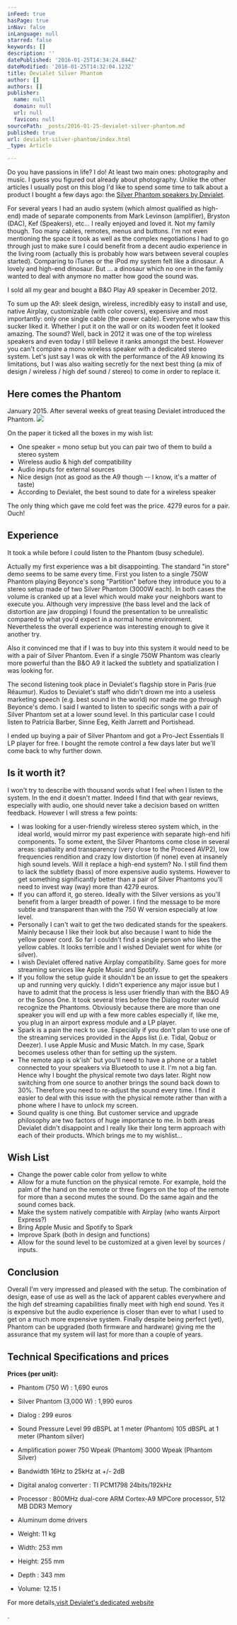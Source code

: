 ```yaml
---
inFeed: true
hasPage: true
inNav: false
inLanguage: null
starred: false
keywords: []
description: ''
datePublished: '2016-01-25T14:34:24.844Z'
dateModified: '2016-01-25T14:32:04.123Z'
title: Devialet Silver Phantom
author: []
authors: []
publisher:
  name: null
  domain: null
  url: null
  favicon: null
sourcePath: _posts/2016-01-25-devialet-silver-phantom.md
published: true
url: devialet-silver-phantom/index.html
_type: Article

---
```

Do you have passions in life? I do! At least two main ones: photography and music. I guess you figured out already about photography. Unlike the other articles I usually post on this blog I'd like to spend some time to talk about a product I bought a few days ago: the [Silver Phantom speakers by Devialet][0].

For several years I had an audio system (which almost qualified as high-end) made of separate components from Mark Levinson (amplifier), Bryston (DAC), Kef (Speakers), etc... I really enjoyed and loved it. Not my family though. Too many cables, remotes, menus and buttons. I'm not even mentioning the space it took as well as the complex negotiations I had to go through just to make sure I could benefit from a decent audio experience in the living room (actually this is probably how wars between several couples started). Comparing to iTunes or the iPod my system felt like a dinosaur. A lovely and high-end dinosaur. But ... a dinosaur which no one in the family wanted to deal with anymore no matter how good the sound was. 

I sold all my gear and bought a B&O Play A9 speaker in December 2012\.

To sum up the A9: sleek design, wireless, incredibly easy to install and use, native Airplay, customizable (with color covers), expensive and most importantly: only one single cable (the power cable). Everyone who saw this sucker liked it. Whether I put it on the wall or on its wooden feet it looked amazing. The sound? Well, back in 2012 it was one of the top wireless speakers and even today I still believe it ranks amongst the best. However you can't compare a mono wireless speaker with a dedicated stereo system. Let's just say I was ok with the performance of the A9 knowing its limitations, but I was also waiting secretly for the next best thing (a mix of design / wireless / high def sound / stereo) to come in order to replace it.

## Here comes the Phantom

January 2015\. After several weeks of great teasing Devialet introduced the Phantom. ![](https://the-grid-user-content.s3-us-west-2.amazonaws.com/95ca1e7f-62fa-4528-aec9-13dc309b3dcb.jpg)

On the paper it ticked all the boxes in my wish list:

* One speaker = mono setup but you can pair two of them to build a stereo system
* Wireless audio & high def compatibility
* Audio inputs for external sources
* Nice design (not as good as the A9 though -- I know, it's a matter of taste)
* According to Devialet, the best sound to date for a wireless speaker

The only thing which gave me cold feet was the price. 4279 euros for a pair. Ouch!

## Experience

It took a while before I could listen to the Phantom (busy schedule). 

Actually my first experience was a bit disappointing. The standard "in store" demo seems to be same every time. First you listen to a single 750W Phantom playing Beyonce's song "Partition" before they introduce you to a stereo setup made of two Silver Phantom (3000W each). In both cases the volume is cranked up at a level which would make your neighbors want to execute you. Although very impressive (the bass level and the lack of distortion are jaw dropping) I found the presentation to be unrealistic compared to what you'd expect in a normal home environment. Nevertheless the overall experience was interesting enough to give it another try. 

Also it convinced me that if I was to buy into this system it would need to be with a pair of Silver Phantom. Even if a single 750W Phantom was clearly more powerful than the B&O A9 it lacked the subtlety and spatialization I was looking for.

The second listening took place in Devialet's flagship store in Paris (rue Réaumur). Kudos to Devialet's staff who didn't drown me into a useless marketing speech (e.g. best sound in the world) nor made me go through Beyonce's demo. I said I wanted to listen to specific songs with a pair of Silver Phantom set at a lower sound level. In this particular case I could listen to Patricia Barber, Sinne Eeg, Keith Jarrett and Portishead.

I ended up buying a pair of Silver Phantom and got a Pro-Ject Essentials II LP player for free. I bought the remote control a few days later but we'll come back to why further down.

## Is it worth it?

I won't try to describe with thousand words what I feel when I listen to the system. In the end it doesn't matter. Indeed I find that with gear reviews, especially with audio, one should never take a decision based on written feedback. However I will stress a few points: 

* I was looking for a user-friendly wireless stereo system which, in the ideal world, would mirror my past experience with separate high-end hifi components. To some extent, the Silver Phantoms come close in several areas: spatiality and transparency (very close to the Proceed AVP2), low frequencies rendition and crazy low distortion (if none) even at insanely high sound levels. Will it replace a high-end system? No. I still find them to lack the subtlety (bass) of more expensive audio systems. However to get something significantly better than a pair of Silver Phantoms you'll need to invest way (way) more than 4279 euros.
* If you can afford it, go stereo. Ideally with the Silver versions as you'll benefit from a larger breadth of power. I find the message to be more subtle and transparent than with the 750 W version especially at low level.
* Personally I can't wait to get the two dedicated stands for the speakers. Mainly because I like their look but also because I want to hide the yellow power cord. So far I couldn't find a single person who likes the yellow cables. It looks terrible and I wished Devialet went for white (or silver).
* I wish Devialet offered native Airplay compatibility. Same goes for more streaming services like Apple Music and Spotify.
* If you follow the setup guide it shouldn't be an issue to get the speakers up and running very quickly. I didn't experience any major issue but I have to admit that the process is less user friendly than with the B&O A9 or the Sonos One. It took several tries before the Dialog router would recognize the Phantoms. Obviously because there are more than one speaker you will end up with a few more cables especially if, like me, you plug in an airport express module and a LP player.
* Spark is a pain the neck to use. Especially if you don't plan to use one of the streaming services provided in the Apps list (i.e. Tidal, Qobuz or Deezer). I use Apple Music and Music Match. In my case, Spark becomes useless other than for setting up the system.
* The remote app is ok'ish' but you'll need to have a phone or a tablet connected to your speakers via Bluetooth to use it. I'm not a big fan. Hence why I bought the physical remote two days later. Right now switching from one source to another brings the sound back down to 30%. Therefore you need to re-adjust the sound every time. I find it easier to deal with this issue with the physical remote rather than with a phone where I have to unlock my screen.
* Sound quality is one thing. But customer service and upgrade philosophy are two factors of huge importance to me. In both areas Devialet didn't disappoint and I really like their long term approach with each of their products. Which brings me to my wishlist...

## Wish List

* Change the power cable color from yellow to white
* Allow for a mute function on the physical remote. For example, hold the palm of the hand on the remote or three fingers on the top of the remote for more than a second mutes the sound. Do the same again and the sound comes back.
* Make the system natively compatible with Airplay (who wants Airport Express?)
* Bring Apple Music and Spotify to Spark
* Improve Spark (both in design and functions)
* Allow for the sound level to be customized at a given level by sources / inputs.

## Conclusion

Overall I'm very impressed and pleased with the setup. The combination of design, ease of use as well as the lack of apparent cables everywhere and the high def streaming capabilities finally meet with high end sound. Yes it is expensive but the audio experience is closer than ever to what I used to get on a much more expensive system. Finally despite being perfect (yet), Phantom can be upgraded (both firmware and hardware) giving me the assurance that my system will last for more than a couple of years.

## Technical Specifications and prices

**Prices (per unit):**

* Phantom (750 W) : 1,690 euros
* Silver Phantom (3,000 W) : 1,990 euros
* Dialog : 299 euros

* Sound Pressure Level 99 dBSPL at 1 meter (Phantom) 105 dBSPL at 1 meter (Phantom silver)
* Amplification power 750 Wpeak (Phantom) 3000 Wpeak (Phantom Silver)
* Bandwidth 16Hz to 25kHz at +/- 2dB
* Digital analog converter : TI PCM1798 24bits/192kHz
* Processor : 800MHz dual-core ARM Cortex-A9 MPCore processor, 512 MB DDR3 Memory
* Aluminum dome drivers
* Weight: 11 kg
* Width: 253 mm
* Height: 255 mm
* Depth : 343 mm
* Volume: 12.15 l

For more details,[visit Devialet's dedicated website][0]

.

[0]: http://en.devialet.com/phantom?gclid=CjwKEAiAkb-zBRC2upezwuyguQ4SJADZG08vjOkOr1gkZaSuicf2gHwu6q4qf4Hq2UyzA9pGrwfblxoCRYfw_wcB#discover